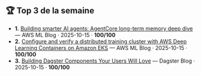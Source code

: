 ## 🏆 Top 3 de la semaine

- **1.** [Building smarter AI agents: AgentCore long-term memory deep dive](https://aws.amazon.com/blogs/machine-learning/building-smarter-ai-agents-agentcore-long-term-memory-deep-dive/) — AWS ML Blog · 2025-10-15 · **100/100**
- **2.** [Configure and verify a distributed training cluster with AWS Deep Learning Containers on Amazon EKS](https://aws.amazon.com/blogs/machine-learning/configure-and-verify-a-distributed-training-cluster-with-aws-deep-learning-containers-on-amazon-eks/) — AWS ML Blog · 2025-10-15 · **100/100**
- **3.** [Building Dagster Components Your Users Will Love](https://dagster.io/blog/designing-user-friendly-dagster-components) — Dagster Blog · 2025-10-15 · **100/100**
